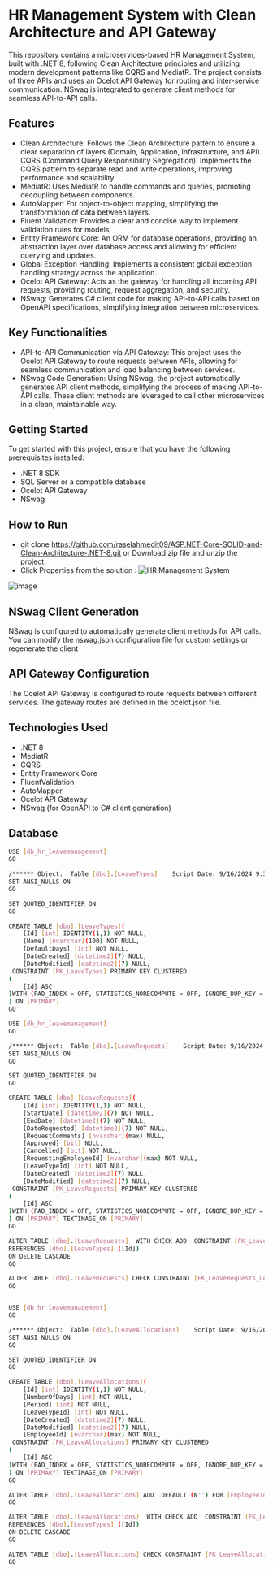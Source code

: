 # HR Management System with Clean Architecture and API Gateway

This repository contains a microservices-based HR Management System, built with .NET 8, following Clean Architecture principles and utilizing modern development patterns like CQRS and MediatR. The project consists of three APIs and uses an Ocelot API Gateway for routing and inter-service communication. NSwag is integrated to generate client methods for seamless API-to-API calls.

## Features

- Clean Architecture: Follows the Clean Architecture pattern to ensure a clear separation of layers (Domain, Application, Infrastructure, and API).
CQRS (Command Query Responsibility Segregation): Implements the CQRS pattern to separate read and write operations, improving performance and scalability.
- MediatR: Uses MediatR to handle commands and queries, promoting decoupling between components.
- AutoMapper: For object-to-object mapping, simplifying the transformation of data between layers.
- Fluent Validation: Provides a clear and concise way to implement validation rules for models.
- Entity Framework Core: An ORM for database operations, providing an abstraction layer over database access and allowing for efficient querying and updates.
- Global Exception Handling: Implements a consistent global exception handling strategy across the application.
- Ocelot API Gateway: Acts as the gateway for handling all incoming API requests, providing routing, request aggregation, and security.
- NSwag: Generates C# client code for making API-to-API calls based on OpenAPI specifications, simplifying integration between microservices.

## Key Functionalities

- API-to-API Communication via API Gateway: This project uses the Ocelot API Gateway to route requests between APIs, allowing for seamless communication and load balancing between services.
- NSwag Code Generation: Using NSwag, the project automatically generates API client methods, simplifying the process of making API-to-API calls. These client methods are leveraged to call other microservices in a clean, maintainable way.

## Getting Started

To get started with this project, ensure that you have the following prerequisites installed:

- .NET 8 SDK
- SQL Server or a compatible database
- Ocelot API Gateway
- NSwag

## How to Run

- git clone https://github.com/raselahmedit09/ASP.NET-Core-SOLID-and-Clean-Architecture-.NET-8.git
or Download zip file and unzip the project. 
- Click Properties from the solution :
![HR Management System](https://github.com/user-attachments/assets/49d662f1-13bd-4635-9a07-df6dddd7d87f)

![image](https://github.com/user-attachments/assets/09680276-9b64-4c73-be1e-f6efe6e26801)



## NSwag Client Generation

NSwag is configured to automatically generate client methods for API calls. You can modify the nswag.json configuration file for custom settings or regenerate the client 

## API Gateway Configuration

The Ocelot API Gateway is configured to route requests between different services. The gateway routes are defined in the ocelot.json file.

## Technologies Used

- .NET 8
- MediatR
- CQRS
- Entity Framework Core
- FluentValidation
- AutoMapper
- Ocelot API Gateway
- NSwag (for OpenAPI to C# client generation)

## Database
```sh
USE [db_hr_leavemanagement]
GO

/****** Object:  Table [dbo].[LeaveTypes]    Script Date: 9/16/2024 9:30:16 AM ******/
SET ANSI_NULLS ON
GO

SET QUOTED_IDENTIFIER ON
GO

CREATE TABLE [dbo].[LeaveTypes](
	[Id] [int] IDENTITY(1,1) NOT NULL,
	[Name] [nvarchar](100) NOT NULL,
	[DefaultDays] [int] NOT NULL,
	[DateCreated] [datetime2](7) NULL,
	[DateModified] [datetime2](7) NULL,
 CONSTRAINT [PK_LeaveTypes] PRIMARY KEY CLUSTERED 
(
	[Id] ASC
)WITH (PAD_INDEX = OFF, STATISTICS_NORECOMPUTE = OFF, IGNORE_DUP_KEY = OFF, ALLOW_ROW_LOCKS = ON, ALLOW_PAGE_LOCKS = ON, OPTIMIZE_FOR_SEQUENTIAL_KEY = OFF) ON [PRIMARY]
) ON [PRIMARY]
GO
```

```sh
USE [db_hr_leavemanagement]
GO

/****** Object:  Table [dbo].[LeaveRequests]    Script Date: 9/16/2024 9:33:40 AM ******/
SET ANSI_NULLS ON
GO

SET QUOTED_IDENTIFIER ON
GO

CREATE TABLE [dbo].[LeaveRequests](
	[Id] [int] IDENTITY(1,1) NOT NULL,
	[StartDate] [datetime2](7) NOT NULL,
	[EndDate] [datetime2](7) NOT NULL,
	[DateRequested] [datetime2](7) NOT NULL,
	[RequestComments] [nvarchar](max) NULL,
	[Approved] [bit] NULL,
	[Cancelled] [bit] NOT NULL,
	[RequestingEmployeeId] [nvarchar](max) NOT NULL,
	[LeaveTypeId] [int] NOT NULL,
	[DateCreated] [datetime2](7) NULL,
	[DateModified] [datetime2](7) NULL,
 CONSTRAINT [PK_LeaveRequests] PRIMARY KEY CLUSTERED 
(
	[Id] ASC
)WITH (PAD_INDEX = OFF, STATISTICS_NORECOMPUTE = OFF, IGNORE_DUP_KEY = OFF, ALLOW_ROW_LOCKS = ON, ALLOW_PAGE_LOCKS = ON, OPTIMIZE_FOR_SEQUENTIAL_KEY = OFF) ON [PRIMARY]
) ON [PRIMARY] TEXTIMAGE_ON [PRIMARY]
GO

ALTER TABLE [dbo].[LeaveRequests]  WITH CHECK ADD  CONSTRAINT [FK_LeaveRequests_LeaveTypes_LeaveTypeId] FOREIGN KEY([LeaveTypeId])
REFERENCES [dbo].[LeaveTypes] ([Id])
ON DELETE CASCADE
GO

ALTER TABLE [dbo].[LeaveRequests] CHECK CONSTRAINT [FK_LeaveRequests_LeaveTypes_LeaveTypeId]
GO
```

```sh

USE [db_hr_leavemanagement]
GO

/****** Object:  Table [dbo].[LeaveAllocations]    Script Date: 9/16/2024 9:18:58 AM ******/
SET ANSI_NULLS ON
GO

SET QUOTED_IDENTIFIER ON
GO

CREATE TABLE [dbo].[LeaveAllocations](
	[Id] [int] IDENTITY(1,1) NOT NULL,
	[NumberOfDays] [int] NOT NULL,
	[Period] [int] NOT NULL,
	[LeaveTypeId] [int] NOT NULL,
	[DateCreated] [datetime2](7) NULL,
	[DateModified] [datetime2](7) NULL,
	[EmployeeId] [nvarchar](max) NOT NULL,
 CONSTRAINT [PK_LeaveAllocations] PRIMARY KEY CLUSTERED 
(
	[Id] ASC
)WITH (PAD_INDEX = OFF, STATISTICS_NORECOMPUTE = OFF, IGNORE_DUP_KEY = OFF, ALLOW_ROW_LOCKS = ON, ALLOW_PAGE_LOCKS = ON, OPTIMIZE_FOR_SEQUENTIAL_KEY = OFF) ON [PRIMARY]
) ON [PRIMARY] TEXTIMAGE_ON [PRIMARY]
GO

ALTER TABLE [dbo].[LeaveAllocations] ADD  DEFAULT (N'') FOR [EmployeeId]
GO

ALTER TABLE [dbo].[LeaveAllocations]  WITH CHECK ADD  CONSTRAINT [FK_LeaveAllocations_LeaveTypes_LeaveTypeId] FOREIGN KEY([LeaveTypeId])
REFERENCES [dbo].[LeaveTypes] ([Id])
ON DELETE CASCADE
GO

ALTER TABLE [dbo].[LeaveAllocations] CHECK CONSTRAINT [FK_LeaveAllocations_LeaveTypes_LeaveTypeId]
GO
```
